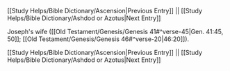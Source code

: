 [[Study Helps/Bible Dictionary/Ascension|Previous Entry]]  ||  [[Study Helps/Bible Dictionary/Ashdod or Azotus|Next Entry]]

 Joseph's wife ([[Old Testament/Genesis/Genesis 41#^verse-45|Gen. 41:45, 50]]; [[Old Testament/Genesis/Genesis 46#^verse-20|46:20]]).

[[Study Helps/Bible Dictionary/Ascension|Previous Entry]]  ||  [[Study Helps/Bible Dictionary/Ashdod or Azotus|Next Entry]]